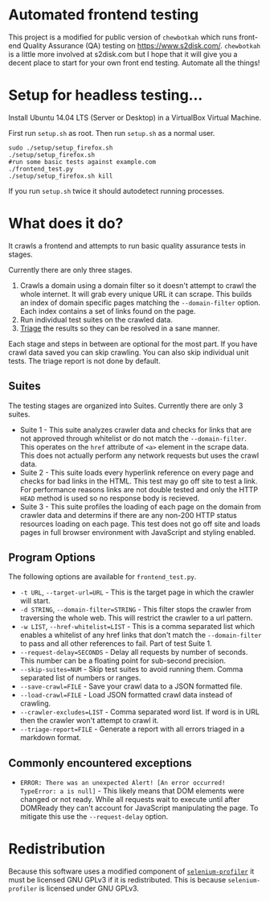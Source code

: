 # Automated frontend testing

This project is a modified for public version of `chewbotkah` which runs
front-end Quality Assurance (QA) testing on https://www.s2disk.com/.
`chewbotkah` is a little more involved at s2disk.com but I hope that it will
give you a decent place to start for your own front end testing.  Automate all
the things!

# Setup for headless testing...

Install Ubuntu 14.04 LTS (Server or Desktop) in a VirtualBox Virtual Machine.

First run `setup.sh` as root.  Then run `setup.sh` as a normal user.

    sudo ./setup/setup_firefox.sh
    ./setup/setup_firefox.sh
    #run some basic tests against example.com
    ./frontend_test.py
    ./setup/setup_firefox.sh kill

If you run `setup.sh` twice it should autodetect running processes.

# What does it do?

It crawls a frontend and attempts to run basic quality assurance tests in
stages.

Currently there are only three stages.

1. Crawls a domain using a domain filter so it doesn't attempt to crawl the
   whole internet.  It will grab every unique URL it can scrape.  This builds an
   index of domain specific pages matching the `--domain-filter` option.  Each
   index contains a set of links found on the page.
2. Run individual test suites on the crawled data.
3. [Triage](docs/triage_report.md) the results so they can be resolved in a sane
   manner.

Each stage and steps in between are optional for the most part.  If you have
crawl data saved you can skip crawling.  You can also skip individual unit
tests.  The triage report is not done by default.

## Suites

The testing stages are organized into Suites.  Currently there are only 3
suites.

* Suite 1 - This suite analyzes crawler data and checks for links that are not
  approved through whitelist or do not match the `--domain-filter`.  This
  operates on the `href` attribute of `<a>` element in the scrape data.  This
  does not actually perform any network requests but uses the crawl data.
* Suite 2 - This suite loads every hyperlink reference on every page and checks
  for bad links in the HTML.  This test may go off site to test a link.  For
  performance reasons links are not double tested and only the HTTP `HEAD`
  method is used so no response body is recieved.
* Suite 3 - This suite profiles the loading of each page on the domain from
  crawler data and determins if there are any non-200 HTTP status resources
  loading on each page.  This test does not go off site and loads pages in full
  browser environment with JavaScript and styling enabled.

## Program Options

The following options are available for `frontend_test.py`.

* `-t URL`, `--target-url=URL` - This is the target page in which the crawler
  will start.
* `-d STRING`, `--domain-filter=STRING` - This filter stops the crawler from
  traversing the whole web.  This will restrict the crawler to a url pattern.
* `-w LIST`, `--href-whitelist=LIST` - This is a comma separated list which
  enables a whitelist of any href links that don't match the `--domain-filter`
  to pass and all other references to fail.  Part of test Suite 1.
* `--request-delay=SECONDS` - Delay all requests by number of seconds.  This
  number can be a floating point for sub-second precision.
* `--skip-suites=NUM` - Skip test suites to avoid running them.  Comma separated
  list of numbers or ranges.
* `--save-crawl=FILE` - Save your crawl data to a JSON formatted file.
* `--load-crawl=FILE` - Load JSON formatted crawl data instead of crawling.
* `--crawler-excludes=LIST` - Comma separated word list.  If word is in URL then
  the crawler won't attempt to crawl it.
* `--triage-report=FILE` -  Generate a report with all errors triaged in a
  markdown format.

## Commonly encountered exceptions

* `ERROR: There was an unexpected Alert! [An error occurred! TypeError: a is
  null]` - This likely means that DOM elements were changed or not ready.  While
  all requests wait to execute until after DOMReady they can't account for
  JavaScript manipulating the page.  To mitigate this use the `--request-delay`
  option.


# Redistribution

Because this software uses a modified component of
[`selenium-profiler`][selenium-profiler] it must be licensed GNU GPLv3 if it is
redistributed.  This is because `selenium-profiler` is licensed under GNU GPLv3.

[selenium-profiler]: http://code.google.com/p/selenium-profiler/
